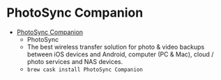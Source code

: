 # PhotoSync Companion
- [PhotoSync Companion](https://www.photosync-app.com/home.html)
  -  PhotoSync
  - The best wireless transfer solution for photo & video backups between iOS devices and Android, computer (PC & Mac), cloud / photo services and NAS devices.
  - `brew cask install PhotoSync Companion`
